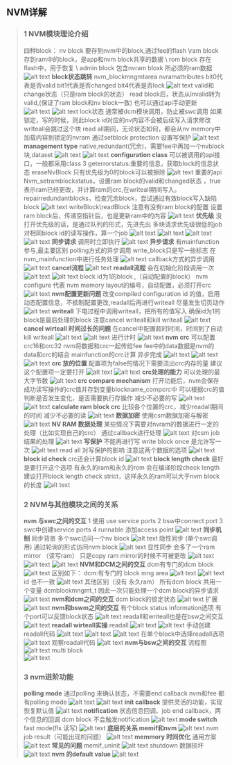## NVM详解 
> ### 1 NVM模块理论介绍
> 四种block：
> nv block 要存到nvm中的block,通过fee的flash
> \ram block 存到ram中的block，是app和nvm block共享的数据
> \ rom block 存在flash中，用于恢复
> \ admin block 包含nvram bloxk 所必须的ram数据
> ![alt text](image.png)
> **block状态跳转**
> nvm_blockmngmtarea nvramattributes
> bit0代表是否valid
> bit1代表是否changed
> bit4代表是否lock
> ![alt text](image-1.png)
> valid和change状态（只是ram block的状态）
> read block后，状态从Invalid转为valid,(保证了ram block和nv block一致)
> 也可以通过api手动更新
> ![alt text](image-2.png)
> ![alt text](image-3.png)
> lock状态
> 通常被dcm模块调用，防止被swc调用
> 如果锁定，写的时候，则此block id对应的nv内容不会被后续写入请求修改
> wrIteall会跳过这个块
> read all期间，无论状态如何，都会从nv memory中加载内容到锁定的nvram
> 通过setblock protection 设置写保护
> ![alt text](image-4.png)
> **management type**
> native,redundant(冗余)，需要fee中再加一个nvblock块,dataset
> ![alt text](image-5.png)
> ![alt text](image-6.png)
> **configuration class**
> 可以被调用的api接口，一般都采用class 3
> geterrorstatus:重要的信息，获取block的信息状态
> eraseNvBlock 只有优先级为0的block可以被擦除
> ![alt text](image-7.png)
> 重要的api
> Nvm_setramblockstatus，设置ram block的valid和changed状态 ，true表示ram已经更改，并计算ram的crc,在writeall期间写入。
> repairredundantblocks，检查冗余block，尝试通过有效block写入缺陷block
> ![alt text](image-8.png)
> writeBlock\readBlock 注意有没有ram block的配置
> 设置ram block后，传递空指针后，也是更新ram中的内容
> ![alt text](image-9.png)
> **优先级**
> 没打开优先级的话，是通过队列的形式，先进先出
> 多块请求优先级很低的job
> 对相同block id的读写操作，算一个job
> ![alt text](image-11.png)
> ![alt text](image-12.png)
> ![alt text](image-13.png)
> ![alt text](image-10.png)
> **同步请求**
> 调用时立即执行
> ![alt text](image-14.png)
> **异步请求**
> 有mainfunction参与,最主要区别
> polling方式的异步调用
> write_block只是写一些标志
> 在nvm_mainfunction中进行任务处理
> ![alt text](image-15.png)
> callback方式的异步调用
> ![alt text](image-16.png)
> **cancel流程**
> ![alt text](image-17.png)
> **readall流程**
> 会在初始化阶段调用一次
> ![alt text](image-18.png)
> ![alt text](image-19.png)
> block id为1的block ,（自动配置的block） nvm configure
> 代表 nvm memory layout的编号，自动配置，必须打开crc
> ![alt text](image-20.png)
> **nvm配置更新问题**
> 改变compiled configuration id 的值，启用动态配置信息，不抵制配置更改,readall后再进行writeall 尽量发生切页动作
> ![alt text](image-21.png)
> **writeall**
> 下电过程中调用writeall，把所有的值写入
> 确保id为1的block是最后处理的block
> 注意cancel writeall和kill writeall
> ![alt text](image-22.png)
> **cancel wirteall 时间过长的问题**
> 在cancel中配置超时时间，时间到了自动kill writeall
> ![alt text](image-23.png)
> ![alt text](image-24.png)
> 进行计时
> ![alt text](image-25.png)
> **nvm crc**
> 可以配置crc16和crc32
> nvm将数据和crc一起传给fee
> fee中的data数据是nvm的data和crc的结合
> mainfunction的crc计算 异步完成
> ![alt text](image-28.png)
> ![alt text](image-26.png)
> ![alt text](image-27.png)
> **crc 放的位置**
> 配置项为false的情况下需要流出crc内存的量
> 建议这个配置项一定要打开
> ![alt text](image-29.png)
> ![alt text](image-30.png)
> **crc处理的能力**
> 可以处理的最大字节数
> ![alt text](image-31.png)
> **crc compare mechanism**
> 打开功能后，nvm会保存成功读写操作的crc值并存到变量blockname_compcrc中
> 可以根据crc的值判断是否发生变化，是否需要执行存操作
> 减少不必要的写
> ![alt text](image-32.png)
> ![alt text](image-33.png)
> **calculate ram block crc**
> 比较各个位置的crc，减少readall期间的时间
> 减少不必要的读
> ![alt text](image-34.png)
> **数据加密**
> 使用csm数据加密与解密
> ![alt text](image-35.png)
> **NV RAM 数据处理**
> 某些情况下需要对nvram的数据进行一定的处理（比如实现自己的crc）
> 通过callback进行处理
> ![alt text](image-36.png)
> 对csm job结果的处理
> ![alt text](image-37.png)
> **写保护**
> 不能再进行写
> write block once 是允许写一次
> ![alt text](image-38.png)
> read all 对写保护的影响
> 注意这两个数据的选项
> ![alt text](image-39.png)
> **block id check**
> crc还会计算block id
> ![alt text](image-40.png)
> **block length check**
> 最好是要打开这个选项
> 有永久的ram和永久的rom
> 会在编译阶段check length
> 建议打开block length check strict，这样永久的ram可以大于nvm block的长度
> ![alt text](image-41.png)
> ### 2 NVM与其他模块之间的关系
> **nvm 与swc之间的交互**
> 1 使用 use service ports
> 2 bsw中connect port
> 3 swc中创建service ports
> 4 runnable 添加access point
> ![alt text](image-42.png)
> **同步机制**
> 同步背景 多个swc访问一个nv block
> ![alt text](image-43.png)
> 隐性同步 (单个swc调用)
> 通过轮询的形式访问nvm block
> ![alt text](image-44.png)
> 显性同步
> 会多了一个ram mirror （读写ram）
> 只是copy ram mirror的时候不可被更改
> ![alt text](image-45.png)
> ![alt text](image-46.png)
> ![alt text](image-47.png)
> **NVM和DCM之间的交互**
> dcm有专门的dcm  block
> ![alt text](image-50.png)
> 区别如下：
> dcm:有专门的 block mng area
> ![alt text](image-48.png)
> ![alt text](image-49.png)
> id 也不一致
> ![alt text](image-51.png)
> 其他区别（没有 永久ram）
> 所有dcm block 共用一个变量 dcmblockmngmt_t
> 因此一次只能处理一个dcm block的异步请求
> ![alt text](image-52.png)
> **nvm和dcm之间的交互**
> dcm block的锁定状态
> ![alt text](image-53.png)
> 扩展
> ![alt text](image-54.png)
> **nvm和bswm之间的交互**
> 有个block status information选项
> 有个port可以反馈block状态
> ![alt text](image-55.png)
> readall和writeall也是在bsw之间交互
> ![alt text](image-56.png)
>  **readall wirteall实操**
> readall
> ![alt text](image-57.png)
> ![alt text](image-58.png)
> 手动创建readall代码
> ![alt text](image-59.png)
> ![alt text](image-60.png)
> ![alt text](image-61.png)
> 在单个block中选择readall选项
> ![alt text](image-62.png)
> 观察readall代码
> ![alt text](image-63.png)
> **nvm与bsw之间的交互**
> 流程图
> ![alt text](image-64.png)
> multi block  
> ![alt text](image-65.png)
> ### 3 nvm进阶功能
> **polling mode**
> 通过polling 来确认状态，不需要end callback
> nvm和fee 都有polling mode
> ![alt text](image-66.png)
> ![alt text](image-67.png)
> **init callback**
> 提供灵活的功能，实现恢复默认值
> ![alt text](image-68.png)
> **notification**
> 状态信息回调、job end callback，两个信息的回调
> dcm block 不会触发notification
> ![alt text](image-69.png)
> **mode switch**
> fast mode(fls 读写)
> ![alt text](image-70.png)
> **底层的关系 memif和nvm**
> ![alt text](image-71.png)
> nvm job result（可能出现的问题）
> ![alt text](image-72.png)
> **memmory 时间优化**
> 通用方案
> ![alt text](image-73.png)
> **常见的问题**
> memif_uninit
> ![alt text](image-74.png)
> shutdown 数据损坏
> ![alt text](image-75.png)
> **nvm 的default value**
> ![alt text](image-76.png)